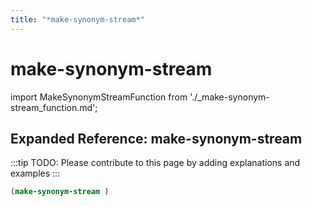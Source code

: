 ```yaml
---
title: "*make-synonym-stream*"
---
```


# make-synonym-stream

import MakeSynonymStreamFunction from './_make-synonym-stream_function.md';

<MakeSynonymStreamFunction />

## Expanded Reference: make-synonym-stream

:::tip
TODO: Please contribute to this page by adding explanations and examples
:::

```lisp
(make-synonym-stream )
```
